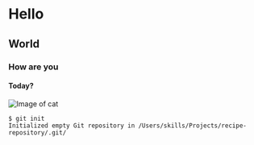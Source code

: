 # Hello
## World
### How are you
#### Today?
![Image of cat](https://images.unsplash.com/photo-1600272008408-6e05d5aa3e7a?ixlib=rb-1.2.1&ixid=MnwxMjA3fDB8MHxwaG90by1wYWdlfHx8fGVufDB8fHx8&auto=format&fit=crop&w=1935&q=80)
```
$ git init
Initialized empty Git repository in /Users/skills/Projects/recipe-repository/.git/
```
